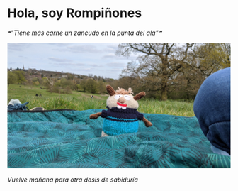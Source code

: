 # Hola, soy Rompiñones

<!--STARTS_HERE_QUOTE_README-->
<i>❝"Tiene más carne un zancudo en la punta del ala"❞</i>
<!--ENDS_HERE_QUOTE_README-->

<!--START_SECTION:update_image-->
![alt text](https://raw.githubusercontent.com/focaalvarez/rompinones/main/.github/images/IMG_20220410_150043.jpg?raw=true)
<!--END_SECTION:update_image-->

*Vuelve mañana para otra dosis de sabiduría*
